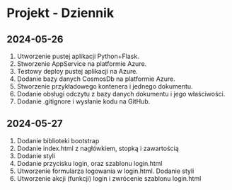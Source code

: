# Projekt - Dziennik

## 2024-05-26
1. Utworzenie pustej aplikacji Python+Flask.
2. Stworzenie AppService na platformie Azure.
3. Testowy deploy pustej aplikacji na Azure.
4. Dodanie bazy danych CosmosDb na platformie Azure.
5. Stworzenie przykładowego kontenera i jednego dokumentu.
6. Dodanie obsługi odczytu z bazy danych dokumentu i jego właściwości.
7. Dodanie .gitignore i wysłanie kodu na GitHub.

## 2024-05-27
1. Dodanie biblioteki bootstrap
2. Dodanie index.html z nagłówkiem, stopką i zawartością
3. Dodanie styli
4. Dodanie przycisku login, oraz szablonu login.html
5. Utworzenie formularza logowania w login.html. Dodanie styli
6. Utworzenie akcji (funkcji) login i zwrócenie szablonu login.html

